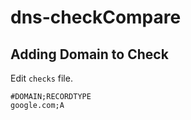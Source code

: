 # dns-checkCompare

## Adding Domain to Check

Edit `checks` file.
```
#DOMAIN;RECORDTYPE
google.com;A
```
